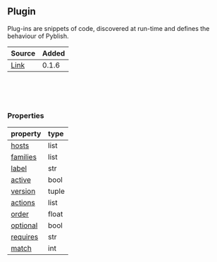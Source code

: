 ## Plugin

Plug-ins are snippets of code, discovered at run-time and defines the behaviour of Pyblish.

| Source     | Added
|------------|---------
|[Link][]    | 0.1.6

[Link]: https://github.com/pyblish/pyblish/blob/6e9bfce6254ea56411af857afa49423a57f7b425/pyblish/plugin.py#L119

<br>
<br>
<br>

### Properties

| property                                       | type
|:-----------------------------------------------|:-----
| [hosts](Plugin.hosts.md)                 | list
| [families](Plugin.families.md)           | list
| [label](Plugin.label.md)                 | str
| [active](Plugin.active.md)               | bool
| [version](Plugin.version.md)             | tuple
| [actions](Plugin.actions.md)             | list
| [order](Plugin.order.md)                 | float
| [optional](Plugin.optional.md)           | bool
| [requires](Plugin.requires.md)           | str
| [match](Plugin.match.md)                 | int